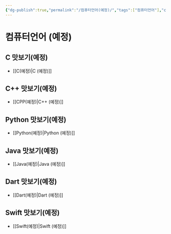```yaml
---
{"dg-publish":true,"permalink":"/컴퓨터언어(예정)/","tags":["컴퓨터언어"],"created":"2024-02-08T15:40:33.742+09:00","updated":"2024-02-13T22:14:14.288+09:00"}
---
```



# 컴퓨터언어 (예정)

## C 맛보기(예정)
 + [[C(예정)\|C (예정)]]

## C++ 맛보기(예정)
+ [[CPP(예정)\|C++ (예정)]]

## Python 맛보기(예정)
+ [[Python(예정)\|Python (예정)]]

## Java 맛보기(예정)
+ [[Java(예정)\|Java (예정)]]

## Dart 맛보기(예정)
+ [[Dart(예정)\|Dart (예정)]]

## Swift 맛보기(예정)
+ [[Swift(예정)\|Swift (예정)]]


